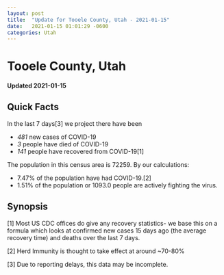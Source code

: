 ```yaml
---
layout: post
title:  "Update for Tooele County, Utah - 2021-01-15"
date:   2021-01-15 01:01:29 -0600
categories: Utah
---
```


# Tooele County, Utah
#### Updated 2021-01-15

## Quick Facts

In the last 7 days[3] we project there have been
- *481* new cases of COVID-19
- *3* people have died of COVID-19
- *141* people have recovered from COVID-19[1]

The population in this census area is 72259. By our calculations:
- 7.47% of the population have had COVID-19.[2]
- 1.51% of the population or 1093.0 people are actively fighting the virus.

## Synopsis




[1] Most US CDC offices do give any recovery statistics- we base this on a formula which looks at confirmed new cases
15 days ago (the average recovery time) and deaths over the last 7 days.

[2] Herd Immunity is thought to take effect at around ~70-80%

[3] Due to reporting delays, this data may be incomplete.
 
    
